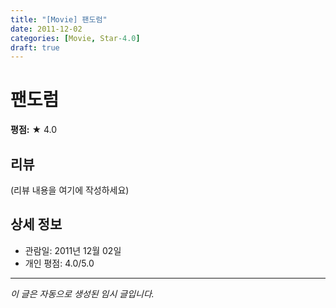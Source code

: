 ```yaml
---
title: "[Movie] 팬도럼"
date: 2011-12-02
categories: [Movie, Star-4.0]
draft: true
---
```


# 팬도럼

**평점:** ★ 4.0

## 리뷰

(리뷰 내용을 여기에 작성하세요)

## 상세 정보

- 관람일: 2011년 12월 02일
- 개인 평점: 4.0/5.0

---

*이 글은 자동으로 생성된 임시 글입니다.*
